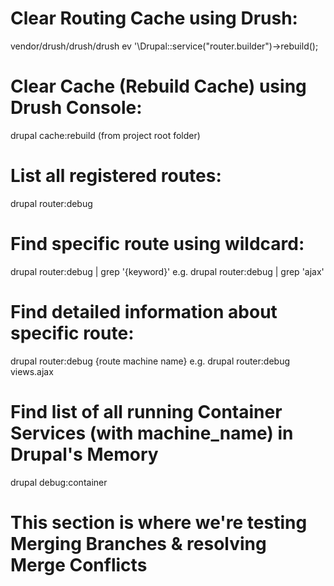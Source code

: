 # Clear Routing Cache using Drush:
vendor/drush/drush/drush ev '\Drupal::service("router.builder")->rebuild();

# Clear Cache (Rebuild Cache) using Drush Console:
drupal cache:rebuild
(from project root folder)

# List all registered routes:
drupal router:debug

# Find specific route using wildcard:
drupal router:debug | grep '{keyword}'
e.g. drupal router:debug | grep 'ajax'

# Find detailed information about specific route:
drupal router:debug {route machine name}
e.g. drupal router:debug views.ajax

# Find list of all running Container Services (with machine_name) in Drupal's Memory
drupal debug:container

# This section is where we're testing Merging Branches & resolving Merge Conflicts
